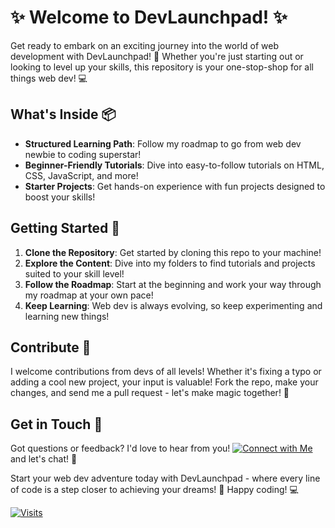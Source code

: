 # ✨ Welcome to DevLaunchpad! ✨

Get ready to embark on an exciting journey into the world of web development with DevLaunchpad! 🚀 Whether you're just starting out or looking to level up your skills, this repository is your one-stop-shop for all things web dev! 💻

## What's Inside 📦

- **Structured Learning Path**: Follow my roadmap to go from web dev newbie to coding superstar!
- **Beginner-Friendly Tutorials**: Dive into easy-to-follow tutorials on HTML, CSS, JavaScript, and more!
- **Starter Projects**: Get hands-on experience with fun projects designed to boost your skills!

## Getting Started 🎉

1. **Clone the Repository**: Get started by cloning this repo to your machine!
2. **Explore the Content**: Dive into my folders to find tutorials and projects suited to your skill level!
3. **Follow the Roadmap**: Start at the beginning and work your way through my roadmap at your own pace!
4. **Keep Learning**: Web dev is always evolving, so keep experimenting and learning new things!

## Contribute 🌟

I welcome contributions from devs of all levels! Whether it's fixing a typo or adding a cool new project, your input is valuable! Fork the repo, make your changes, and send me a pull request - let's make magic together! 🌈

## Get in Touch 📧

Got questions or feedback? I'd love to hear from you! [![Connect with Me](https://img.shields.io/badge/Connect%20with%20Me-Linkedin-blue?style=flat-square&logo=linkedin&logoColor=white)](https://www.linkedin.com/in/farazul-hoda/) and let's chat! 📩

Start your web dev adventure today with DevLaunchpad - where every line of code is a step closer to achieving your dreams! 🌟 Happy coding! 💻

[![Visits](https://img.shields.io/badge/dynamic/json?color=blue&label=Visits&query=count&url=https%3A%2F%2Fapi.github.com%2Frepos%2Ffarazulhoda%2FDevLaunchpad%2Ftraffic%2Fviews)](https://github.com/farazulhoda/DevLaunchpad)
